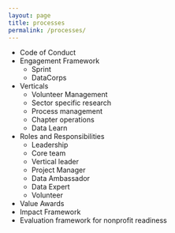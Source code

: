 ```yaml
---
layout: page
title: processes
permalink: /processes/
---
```


- Code of Conduct
- Engagement Framework
	- Sprint
	- DataCorps
- Verticals
	- Volunteer Management
	- Sector specific research
	- Process management
	- Chapter operations
	- Data Learn
- Roles and Responsibilities
	- Leadership
	- Core team
	- Vertical leader
	- Project Manager
	- Data Ambassador
	- Data Expert
	- Volunteer
- Value Awards
- Impact Framework
- Evaluation framework for nonprofit readiness
